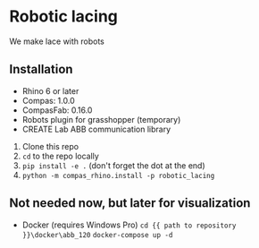 # Robotic lacing

We make lace with robots

## Installation
- Rhino 6 or later
- Compas: 1.0.0
- CompasFab: 0.16.0
- Robots plugin for grasshopper (temporary)
- CREATE Lab ABB communication library

1. Clone this repo
2. `cd` to the repo locally
3. `pip install -e .` (don't forget the dot at the end)
4. `python -m compas_rhino.install -p robotic_lacing`

## Not needed now, but later for visualization
- Docker (requires Windows Pro)
`cd {{ path to repository }}\docker\abb_120`
`docker-compose up -d`